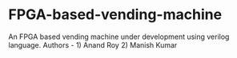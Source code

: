 # FPGA-based-vending-machine
An FPGA based vending machine under development using verilog language.
Authors - 1) Anand Roy
          2) Manish Kumar       

